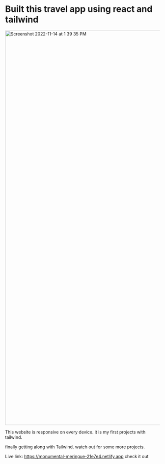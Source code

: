 # Built this travel app using react and tailwind

<img width="1280" alt="Screenshot 2022-11-14 at 1 39 35 PM" src="https://user-images.githubusercontent.com/94402081/201662775-4d4a2408-6ee7-49c5-bb86-28c5ab653a9f.png">

This website is responsive on every device. it is my first projects with tailwind.

finally getting along with Tailwind. watch out for some more projects.

Live link: https://monumental-meringue-21e7e4.netlify.app check it out
